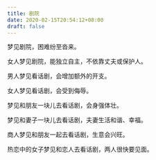 ```yaml
---
title: 剧院
date: 2020-02-15T20:54:12+08:00
draft: false
---
```


梦见剧院，困难纷至沓来。<br>


女人梦见剧院，能独立自主，不依靠丈夫或保护人。<br>


男人梦见看话剧，会增加额外的开支。<br>


女人梦见看话剧，会受到侮辱。<br>


梦见和朋友一块儿去看话剧，会身强体壮。<br>


梦见和妻子一块儿去看话剧，夫妻生活和谐、幸福。<br>


商人梦见和朋友一起去看话剧，生意会兴旺。<br>


热恋中的女子梦见和恋人去看话剧，两人很快要见面。<br>
